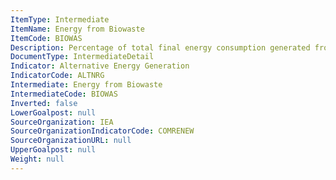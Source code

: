 ```yaml
---
ItemType: Intermediate
ItemName: Energy from Biowaste
ItemCode: BIOWAS
Description: Percentage of total final energy consumption generated from Biowaste(?)
DocumentType: IntermediateDetail
Indicator: Alternative Energy Generation
IndicatorCode: ALTNRG
Intermediate: Energy from Biowaste
IntermediateCode: BIOWAS
Inverted: false
LowerGoalpost: null
SourceOrganization: IEA
SourceOrganizationIndicatorCode: COMRENEW
SourceOrganizationURL: null
UpperGoalpost: null
Weight: null
---
```



